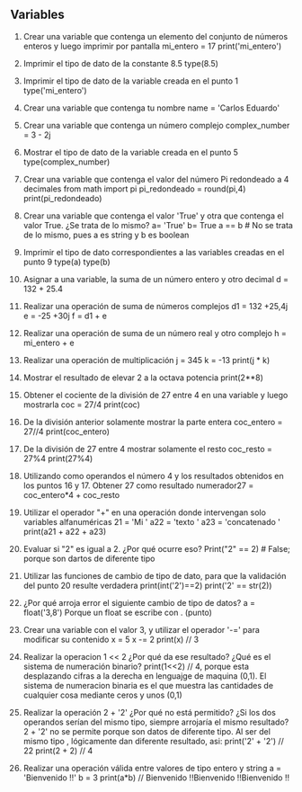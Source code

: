 ## Variables

1. Crear una variable que contenga un elemento del conjunto de números enteros y luego imprimir por pantalla
mi_entero = 17
print('mi_entero')

2. Imprimir el tipo de dato de la constante 8.5
type(8.5)

3. Imprimir el tipo de dato de la variable creada en el punto 1
type('mi_entero')

4. Crear una variable que contenga tu nombre
name = 'Carlos Eduardo'

5. Crear una variable que contenga un número complejo
complex_number = 3 - 2j

6. Mostrar el tipo de dato de la variable creada en el punto 5
type(complex_number)

7. Crear una variable que contenga el valor del número Pi redondeado a 4 decimales
from math import pi
pi_redondeado = round(pi,4)
print(pi_redondeado)

8. Crear una variable que contenga el valor 'True' y otra que contenga el valor True. ¿Se trata de lo mismo?
a= 'True'
b= True
a == b # No se trata de lo mismo, pues a es string y b es boolean

9. Imprimir el tipo de dato correspondientes a las variables creadas en el punto 9
type(a)
type(b)

10. Asignar a una variable, la suma de un número entero y otro decimal
d = 132 + 25.4

11. Realizar una operación de suma de números complejos
d1 = 132 +25,4j
e = -25 +30j
f = d1 + e

12. Realizar una operación de suma de un número real y otro complejo
h = mi_entero + e

13. Realizar una operación de multiplicación
j = 345
k = -13
print(j * k)

14. Mostrar el resultado de elevar 2 a la octava potencia
print(2**8)

15. Obtener el cociente de la división de 27 entre 4 en una variable y luego mostrarla
coc = 27/4
print(coc)

16. De la división anterior solamente mostrar la parte entera
coc_entero = 27//4
print(coc_entero)

17. De la división de 27 entre 4 mostrar solamente el resto
coc_resto = 27%4
print(27%4)

18. Utilizando como operandos el número 4 y los resultados obtenidos en los puntos 16 y 17. Obtener 27 como resultado
numerador27 = coc_entero\*4 + coc_resto

19. Utilizar el operador "+" en una operación donde intervengan solo variables alfanuméricas
21 = 'Mi '
a22 = 'texto '
a23 = 'concatenado '
print(a21 + a22 + a23)

20. Evaluar si "2" es igual a 2. ¿Por qué ocurre eso?
Print("2" == 2) # False; porque son dartos de diferente tipo

21. Utilizar las funciones de cambio de tipo de dato, para que la validación del punto 20 resulte verdadera
print(int('2')==2)
print('2' == str(2))

22. ¿Por qué arroja error el siguiente cambio de tipo de datos? a = float('3,8')
Porque un float se escribe con . (punto)

23. Crear una variable con el valor 3, y utilizar el operador '-=' para modificar su contenido
x = 5
x -= 2
print(x) // 3

24. Realizar la operacion 1 << 2 ¿Por qué da ese resultado? ¿Qué es el sistema de numeración binario?
print(1<<2) // 4, porque esta desplazando cifras a la derecha en lenguajge de maquina (0,1).
El sistema de numeracion binaria es el que muestra las cantidades de cualquier cosa mediante ceros y unos (0,1)

25. Realizar la operación 2 + '2' ¿Por qué no está permitido? ¿Si los dos operandos serían del mismo tipo, siempre arrojaría el mismo resultado?
2 + '2' no se permite porque son datos de diferente tipo.
Al ser del mismo tipo , lógicamente dan diferente resultado, asi:
print('2' + '2') // 22
print(2 + 2) // 4

26. Realizar una operación válida entre valores de tipo entero y string
a = 'Bienvenido !!'
b = 3
print(a\*b) // Bienvenido !!Bienvenido !!Bienvenido !!
